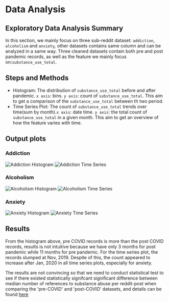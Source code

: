 # Data Analysis
## Exploratory Data Analysis Summary
In this section, we mainly focus on three sub-reddit dataset: `addiction`, `alcoholism` and `anxiety`, other datasets contains same column and can be analyzed
in a same way. Three cleaned datasets contain both pre and post pandemic records, as well as the feature we mainly focus on:`substance_use_total`.

## Steps and Methods
- Histogram: The distribution of `substance_use_total` before and after pandemic. `x axis`: bins. `y axis`: count of `substance_use_total`. This aim to get a comparison of the `substance_use_total` between th 
two period.
- Time Series Plot: The count of `substance_use_total` trends over time(sum by month).`x axis`: date time. `y axis`: the total count of `substance_use_total`
in a given month. This aim to get an overview of how the feature varies with time. 
## Output plots
### Addiction
![Addiction Histogram](images/addiction_processed_histogram.png)
![Addiction Time Series](images/addiction_processed_line.png)
### Alcoholism
![Alcoholism Histogram](images/alcoholism_processed_histogram.png)
![Alcoholism Time Series](images/alcoholism_processed_line.png)
### Anxiety
![Anxiety Histogram](images/anxiety_processed_histogram.png)
![Anxiety Time Series](images/anxiety_processed_line.png)

## Results
From the histogram above, pre COVID records is more than the post COVID records, results is not intuitive because we have only 3 months for
post pandemic while 11 months for pre pandemic. For the time series plot, the records slumped at Nov, 2019. Despite of this, the count 
appeared to increase after Jan, 2020 in all time series plots, especially for anxiety. 

The results are not convincing so that we need to conduct statistical test to see if there existed statistically signifcant significant difference 
between median number of references to substance abuse per reddit-post when comparing the 'pre-COVID' and 'post-COVID' datasets, and details can be found [here](https://github.com/UBC-MDS/covid_reddit_behaviour/blob/main/reports/results.ipynb)
